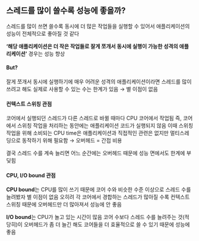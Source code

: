 ## 스레드를 많이 쓸수록 성능에 좋을까?

스레드를 많이 쓰면 쓸수록 동시에 더 많은 작업들을 실행할 수 있어서 애플리케이션의 성능이 전체적으로 좋아질 것 같다

**‘해당 애플리케이션은 더 작은 작업들로 잘게 쪼개서 동시에 실행이 가능한 성격의 애플리케이션’** 경우는 성능 향상

#### But?

잘게 쪼개서 동시에 실행하기에 매우 어려운 성격의 애플리케이션이라면 스레드를 많이 쓰려고 해도 실제로 사용할 수 있는 수는 한계가 있음 → 별 이점이 없음

#### 컨텍스트 스위칭 관점

코어에서 실행되던 스레드가 다른 스레드로 바뀔 때마다 CPU 코어에서 작업됨 즉, 코어에서 스위칭 작업을 처리하는 동안에는 애플리케이션 코드가 실행되지 않음 이때 스위칭 작업을 위해 소비되는 CPU time은 애플리케이션과 직접적인 관련은 없지만 멀티스레딩으로 동작하기 위해 필요함 → 오버헤드 = 간접 비용

결국 스레드 수를 계속 늘리면 어느 순간에는 오버헤드 때문에 성능 면에서도 한계에 부딪힘

#### CPU, I/O bound 관점

**CPU bound**는 CPU를 많이 쓰기 때문에 코어 수와 비슷한 수준 이상으로 스레드 수를 늘려봤자 별 이점이 없음 오히려 각 코어에서 경합하는 스레드가 많아질 수록 컨텍스트 스위칭 때문에 오버헤드만 더 많아져서 성능에 안 좋음

**I/O bound**는 CPU가 놀고 있는 시간이 많음 코어 수보다 스레드 수를 늘려주는 것(적당히)이 오버헤드가 좀 더 늘긴 해도 코어들을 더 효율적으로 쓸 수 있기 때문에 성능에 좋음
